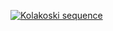 [![Kolakoski sequence](https://img.youtube.com/vi/co5sOgZ3XcM/0.jpg)](https://www.youtube.com/watch?v=co5sOgZ3XcM)